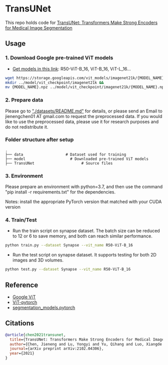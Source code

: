 # TransUNet
This repo holds code for [TransUNet: Transformers Make Strong Encoders for Medical Image Segmentation](https://arxiv.org/pdf/2102.04306.pdf)

## Usage

### 1. Download Google pre-trained ViT models
* [Get models in this link](https://console.cloud.google.com/storage/vit_models/): R50-ViT-B_16, ViT-B_16, ViT-L_16...
```bash
wget https://storage.googleapis.com/vit_models/imagenet21k/{MODEL_NAME}.npz &&
mkdir ../model/vit_checkpoint/imagenet21k &&
mv {MODEL_NAME}.npz ../model/vit_checkpoint/imagenet21k/{MODEL_NAME}.npz
```

### 2. Prepare data

Please go to ["./datasets/README.md"](datasets/README.md) for details, or please send an Email to jienengchen01 AT gmail.com to request the preprocessed data. If you would like to use the preprocessed data, please use it for research purposes and do not redistribute it.

### Folder structure after setup

    .
    ├── data                   # Dataset used for training
    ├── model                    # Downloaded pre-trained ViT models
    ├── TransUNet                     # Source files 

### 3. Environment

Please prepare an environment with python=3.7, and then use the command "pip install -r requirements.txt" for the dependencies.

Notes: install the appropriate PyTorch version that matched with your CUDA version

### 4. Train/Test

- Run the train script on synapse dataset. The batch size can be reduced to 12 or 6 to save memory, and both can reach similar performance.

```bash
python train.py --dataset Synapse --vit_name R50-ViT-B_16
```

- Run the test script on synapse dataset. It supports testing for both 2D images and 3D volumes.

```bash
python test.py --dataset Synapse --vit_name R50-ViT-B_16
```

## Reference
* [Google ViT](https://github.com/google-research/vision_transformer)
* [ViT-pytorch](https://github.com/jeonsworld/ViT-pytorch)
* [segmentation_models.pytorch](https://github.com/qubvel/segmentation_models.pytorch)

## Citations

```bibtex
@article{chen2021transunet,
  title={TransUNet: Transformers Make Strong Encoders for Medical Image Segmentation},
  author={Chen, Jieneng and Lu, Yongyi and Yu, Qihang and Luo, Xiangde and Adeli, Ehsan and Wang, Yan and Lu, Le and Yuille, Alan L., and Zhou, Yuyin},
  journal={arXiv preprint arXiv:2102.04306},
  year={2021}
}
```
